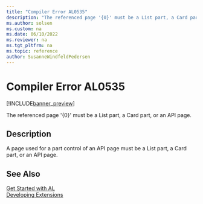 ```yaml
---
title: "Compiler Error AL0535"
description: "The referenced page '{0}' must be a List part, a Card part, or an API page."
ms.author: solsen
ms.custom: na
ms.date: 06/10/2022
ms.reviewer: na
ms.tgt_pltfrm: na
ms.topic: reference
author: SusanneWindfeldPedersen
---
```

[//]: # (START>DO_NOT_EDIT)
[//]: # (IMPORTANT:Do not edit any of the content between here and the END>DO_NOT_EDIT.)
[//]: # (Any modifications should be made in the .xml files in the ModernDev repo.)
# Compiler Error AL0535

[!INCLUDE[banner_preview](../includes/banner_preview.md)]

The referenced page '{0}' must be a List part, a Card part, or an API page.

## Description
A page used for a part control of an API page must be a List part, a Card part, or an API page.  

[//]: # (IMPORTANT: END>DO_NOT_EDIT)
## See Also  
[Get Started with AL](../devenv-get-started.md)  
[Developing Extensions](../devenv-dev-overview.md)  